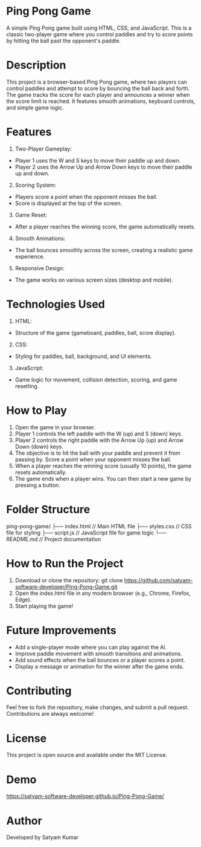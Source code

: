 # Ping Pong Game
A simple Ping Pong game built using HTML, CSS, and JavaScript. This is a classic two-player game where you control paddles and try to score points by hitting the ball past the opponent's paddle.
# Description
This project is a browser-based Ping Pong game, where two players can control paddles and attempt to score by bouncing the ball back and forth. The game tracks the score for each player and announces a winner when the score limit is reached. It features smooth animations, keyboard controls, and simple game logic.
# Features
1. Two-Player Gameplay:

 - Player 1 uses the W and S keys to move their paddle up and down.
 - Player 2 uses the Arrow Up and Arrow Down keys to move their paddle up and down.
2. Scoring System:

 - Players score a point when the opponent misses the ball.
 - Score is displayed at the top of the screen.
3. Game Reset:

 - After a player reaches the winning score, the game automatically resets.
4. Smooth Animations:

 - The ball bounces smoothly across the screen, creating a realistic game experience.
5. Responsive Design:

 - The game works on various screen sizes (desktop and mobile).
# Technologies Used
1. HTML:

  - Structure of the game (gameboard, paddles, ball, score display).
2. CSS:

  - Styling for paddles, ball, background, and UI elements.
3. JavaScript:

 - Game logic for movement, collision detection, scoring, and game resetting.
# How to Play
1. Open the game in your browser.
2. Player 1 controls the left paddle with the W (up) and S (down) keys.
3. Player 2 controls the right paddle with the Arrow Up (up) and Arrow Down (down) keys.
4. The objective is to hit the ball with your paddle and prevent it from passing by. Score a point when your opponent misses the ball.
5. When a player reaches the winning score (usually 10 points), the game resets automatically.
6. The game ends when a player wins. You can then start a new game by pressing a button.
# Folder Structure
ping-pong-game/
├── index.html           // Main HTML file
├── styles.css           // CSS file for styling
├── script.js            // JavaScript file for game logic
└── README.md            // Project documentation
# How to Run the Project
 1. Download or clone the repository:
    git clone https://github.com/satyam-software-developer/Ping-Pong-Game.git
 2. Open the index.html file in any modern browser (e.g., Chrome, Firefox, Edge).
 3. Start playing the game!
# Future Improvements
 - Add a single-player mode where you can play against the AI.
 - Improve paddle movement with smooth transitions and animations.
 - Add sound effects when the ball bounces or a player scores a point.
 - Display a message or animation for the winner after the game ends.
# Contributing
Feel free to fork the repository, make changes, and submit a pull request. Contributions are always welcome!
# License
This project is open source and available under the MIT License.
# Demo
 https://satyam-software-developer.github.io/Ping-Pong-Game/
# Author
Developed by Satyam Kumar





